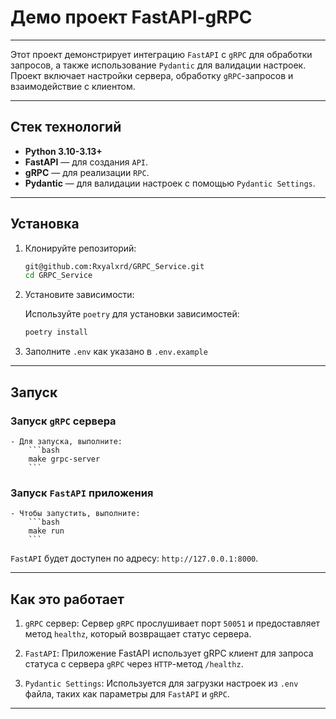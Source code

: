 # Демо проект FastAPI-gRPC

---

Этот проект демонстрирует интеграцию `FastAPI` с `gRPC` для обработки запросов, а также использование `Pydantic` для валидации настроек. Проект включает настройки сервера, обработку `gRPC`-запросов и взаимодействие с клиентом.

---

## Стек технологий

- **Python 3.10-3.13+**
- **FastAPI** — для создания `API`.
- **gRPC** — для реализации `RPC`.
- **Pydantic** — для валидации настроек с помощью `Pydantic Settings`.

---

## Установка

1. Клонируйте репозиторий:

    ```bash
    git@github.com:Rxyalxrd/GRPC_Service.git
    cd GRPC_Service
    
    ```

2. Установите зависимости:

    Используйте `poetry` для установки зависимостей:

    ```bash
    poetry install

    ```

3. Заполните `.env` как указано в `.env.example`

---

## Запуск
### Запуск `gRPC` сервера
    - Для запуска, выполните:
        ```bash
        make grpc-server
        ```
### Запуск `FastAPI` приложения
    - Чтобы запустить, выполните:
        ```bash
        make run
        ```

`FastAPI` будет доступен по адресу: `http://127.0.0.1:8000`.

---

## Как это работает
    
1. `gRPC` сервер: Сервер `gRPC` прослушивает порт `50051` и предоставляет метод `healthz`, который возвращает статус сервера.

2. `FastAPI`: Приложение FastAPI использует gRPC клиент для запроса статуса с сервера `gRPC` через `HTTP`-метод `/healthz`.

3. `Pydantic Settings`: Используется для загрузки настроек из `.env` файла, таких как параметры для `FastAPI` и `gRPC`.

---

